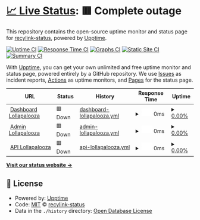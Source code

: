 # [📈 Live Status](https://recylink-status.github.io/lollapalooza): <!--live status--> **🟥 Complete outage**

This repository contains the open-source uptime monitor and status page for [recylink-status](https://recylink-status.github.io/lollapalooza), powered by [Upptime](https://github.com/upptime/upptime).

[![Uptime CI](https://github.com/recylink-status/lollapalooza/workflows/Uptime%20CI/badge.svg)](https://github.com/recylink-status/lollapalooza/actions?query=workflow%3A%22Uptime+CI%22)
[![Response Time CI](https://github.com/recylink-status/lollapalooza/workflows/Response%20Time%20CI/badge.svg)](https://github.com/recylink-status/lollapalooza/actions?query=workflow%3A%22Response+Time+CI%22)
[![Graphs CI](https://github.com/recylink-status/lollapalooza/workflows/Graphs%20CI/badge.svg)](https://github.com/recylink-status/lollapalooza/actions?query=workflow%3A%22Graphs+CI%22)
[![Static Site CI](https://github.com/recylink-status/lollapalooza/workflows/Static%20Site%20CI/badge.svg)](https://github.com/recylink-status/lollapalooza/actions?query=workflow%3A%22Static+Site+CI%22)
[![Summary CI](https://github.com/recylink-status/lollapalooza/workflows/Summary%20CI/badge.svg)](https://github.com/recylink-status/lollapalooza/actions?query=workflow%3A%22Summary+CI%22)

With [Upptime](https://upptime.js.org), you can get your own unlimited and free uptime monitor and status page, powered entirely by a GitHub repository. We use [Issues](https://github.com/recylink-status/lollapalooza/issues) as incident reports, [Actions](https://github.com/recylink-status/lollapalooza/actions) as uptime monitors, and [Pages](https://recylink-status.github.io/lollapalooza) for the status page.

<!--start: status pages-->
<!-- This summary is generated by Upptime (https://github.com/upptime/upptime) -->
<!-- Do not edit this manually, your changes will be overwritten -->
<!-- prettier-ignore -->
| URL | Status | History | Response Time | Uptime |
| --- | ------ | ------- | ------------- | ------ |
| <img alt="" src="https://icons.duckduckgo.com/ip3/lollapalooza.recylink.com.ico" height="13"> [Dashboard Lollapalooza](https://lollapalooza.recylink.com/) | 🟥 Down | [dashboard-lollapalooza.yml](https://github.com/recylink-status/lollapalooza/commits/HEAD/history/dashboard-lollapalooza.yml) | <details><summary><img alt="Response time graph" src="./graphs/dashboard-lollapalooza/response-time-week.png" height="20"> 0ms</summary><br><a href="https://recylink-status.github.io/lollapalooza/history/dashboard-lollapalooza"><img alt="Response time 741" src="https://img.shields.io/endpoint?url=https%3A%2F%2Fraw.githubusercontent.com%2Frecylink-status%2Flollapalooza%2FHEAD%2Fapi%2Fdashboard-lollapalooza%2Fresponse-time.json"></a><br><a href="https://recylink-status.github.io/lollapalooza/history/dashboard-lollapalooza"><img alt="24-hour response time 0" src="https://img.shields.io/endpoint?url=https%3A%2F%2Fraw.githubusercontent.com%2Frecylink-status%2Flollapalooza%2FHEAD%2Fapi%2Fdashboard-lollapalooza%2Fresponse-time-day.json"></a><br><a href="https://recylink-status.github.io/lollapalooza/history/dashboard-lollapalooza"><img alt="7-day response time 0" src="https://img.shields.io/endpoint?url=https%3A%2F%2Fraw.githubusercontent.com%2Frecylink-status%2Flollapalooza%2FHEAD%2Fapi%2Fdashboard-lollapalooza%2Fresponse-time-week.json"></a><br><a href="https://recylink-status.github.io/lollapalooza/history/dashboard-lollapalooza"><img alt="30-day response time 0" src="https://img.shields.io/endpoint?url=https%3A%2F%2Fraw.githubusercontent.com%2Frecylink-status%2Flollapalooza%2FHEAD%2Fapi%2Fdashboard-lollapalooza%2Fresponse-time-month.json"></a><br><a href="https://recylink-status.github.io/lollapalooza/history/dashboard-lollapalooza"><img alt="1-year response time 741" src="https://img.shields.io/endpoint?url=https%3A%2F%2Fraw.githubusercontent.com%2Frecylink-status%2Flollapalooza%2FHEAD%2Fapi%2Fdashboard-lollapalooza%2Fresponse-time-year.json"></a></details> | <details><summary><a href="https://recylink-status.github.io/lollapalooza/history/dashboard-lollapalooza">0.00%</a></summary><a href="https://recylink-status.github.io/lollapalooza/history/dashboard-lollapalooza"><img alt="All-time uptime 19.14%" src="https://img.shields.io/endpoint?url=https%3A%2F%2Fraw.githubusercontent.com%2Frecylink-status%2Flollapalooza%2FHEAD%2Fapi%2Fdashboard-lollapalooza%2Fuptime.json"></a><br><a href="https://recylink-status.github.io/lollapalooza/history/dashboard-lollapalooza"><img alt="24-hour uptime 0.00%" src="https://img.shields.io/endpoint?url=https%3A%2F%2Fraw.githubusercontent.com%2Frecylink-status%2Flollapalooza%2FHEAD%2Fapi%2Fdashboard-lollapalooza%2Fuptime-day.json"></a><br><a href="https://recylink-status.github.io/lollapalooza/history/dashboard-lollapalooza"><img alt="7-day uptime 0.00%" src="https://img.shields.io/endpoint?url=https%3A%2F%2Fraw.githubusercontent.com%2Frecylink-status%2Flollapalooza%2FHEAD%2Fapi%2Fdashboard-lollapalooza%2Fuptime-week.json"></a><br><a href="https://recylink-status.github.io/lollapalooza/history/dashboard-lollapalooza"><img alt="30-day uptime 0.00%" src="https://img.shields.io/endpoint?url=https%3A%2F%2Fraw.githubusercontent.com%2Frecylink-status%2Flollapalooza%2FHEAD%2Fapi%2Fdashboard-lollapalooza%2Fuptime-month.json"></a><br><a href="https://recylink-status.github.io/lollapalooza/history/dashboard-lollapalooza"><img alt="1-year uptime 19.14%" src="https://img.shields.io/endpoint?url=https%3A%2F%2Fraw.githubusercontent.com%2Frecylink-status%2Flollapalooza%2FHEAD%2Fapi%2Fdashboard-lollapalooza%2Fuptime-year.json"></a></details>
| <img alt="" src="https://icons.duckduckgo.com/ip3/admin-lollapalooza.recylink.com.ico" height="13"> [Admin Lollapalooza](https://admin-lollapalooza.recylink.com/login) | 🟥 Down | [admin-lollapalooza.yml](https://github.com/recylink-status/lollapalooza/commits/HEAD/history/admin-lollapalooza.yml) | <details><summary><img alt="Response time graph" src="./graphs/admin-lollapalooza/response-time-week.png" height="20"> 0ms</summary><br><a href="https://recylink-status.github.io/lollapalooza/history/admin-lollapalooza"><img alt="Response time 733" src="https://img.shields.io/endpoint?url=https%3A%2F%2Fraw.githubusercontent.com%2Frecylink-status%2Flollapalooza%2FHEAD%2Fapi%2Fadmin-lollapalooza%2Fresponse-time.json"></a><br><a href="https://recylink-status.github.io/lollapalooza/history/admin-lollapalooza"><img alt="24-hour response time 0" src="https://img.shields.io/endpoint?url=https%3A%2F%2Fraw.githubusercontent.com%2Frecylink-status%2Flollapalooza%2FHEAD%2Fapi%2Fadmin-lollapalooza%2Fresponse-time-day.json"></a><br><a href="https://recylink-status.github.io/lollapalooza/history/admin-lollapalooza"><img alt="7-day response time 0" src="https://img.shields.io/endpoint?url=https%3A%2F%2Fraw.githubusercontent.com%2Frecylink-status%2Flollapalooza%2FHEAD%2Fapi%2Fadmin-lollapalooza%2Fresponse-time-week.json"></a><br><a href="https://recylink-status.github.io/lollapalooza/history/admin-lollapalooza"><img alt="30-day response time 0" src="https://img.shields.io/endpoint?url=https%3A%2F%2Fraw.githubusercontent.com%2Frecylink-status%2Flollapalooza%2FHEAD%2Fapi%2Fadmin-lollapalooza%2Fresponse-time-month.json"></a><br><a href="https://recylink-status.github.io/lollapalooza/history/admin-lollapalooza"><img alt="1-year response time 733" src="https://img.shields.io/endpoint?url=https%3A%2F%2Fraw.githubusercontent.com%2Frecylink-status%2Flollapalooza%2FHEAD%2Fapi%2Fadmin-lollapalooza%2Fresponse-time-year.json"></a></details> | <details><summary><a href="https://recylink-status.github.io/lollapalooza/history/admin-lollapalooza">0.00%</a></summary><a href="https://recylink-status.github.io/lollapalooza/history/admin-lollapalooza"><img alt="All-time uptime 19.14%" src="https://img.shields.io/endpoint?url=https%3A%2F%2Fraw.githubusercontent.com%2Frecylink-status%2Flollapalooza%2FHEAD%2Fapi%2Fadmin-lollapalooza%2Fuptime.json"></a><br><a href="https://recylink-status.github.io/lollapalooza/history/admin-lollapalooza"><img alt="24-hour uptime 0.00%" src="https://img.shields.io/endpoint?url=https%3A%2F%2Fraw.githubusercontent.com%2Frecylink-status%2Flollapalooza%2FHEAD%2Fapi%2Fadmin-lollapalooza%2Fuptime-day.json"></a><br><a href="https://recylink-status.github.io/lollapalooza/history/admin-lollapalooza"><img alt="7-day uptime 0.00%" src="https://img.shields.io/endpoint?url=https%3A%2F%2Fraw.githubusercontent.com%2Frecylink-status%2Flollapalooza%2FHEAD%2Fapi%2Fadmin-lollapalooza%2Fuptime-week.json"></a><br><a href="https://recylink-status.github.io/lollapalooza/history/admin-lollapalooza"><img alt="30-day uptime 0.00%" src="https://img.shields.io/endpoint?url=https%3A%2F%2Fraw.githubusercontent.com%2Frecylink-status%2Flollapalooza%2FHEAD%2Fapi%2Fadmin-lollapalooza%2Fuptime-month.json"></a><br><a href="https://recylink-status.github.io/lollapalooza/history/admin-lollapalooza"><img alt="1-year uptime 19.14%" src="https://img.shields.io/endpoint?url=https%3A%2F%2Fraw.githubusercontent.com%2Frecylink-status%2Flollapalooza%2FHEAD%2Fapi%2Fadmin-lollapalooza%2Fuptime-year.json"></a></details>
| <img alt="" src="https://icons.duckduckgo.com/ip3/api-lollapalooza.recylink.com.ico" height="13"> [API Lollapalooza](https://api-lollapalooza.recylink.com/v1/health) | 🟥 Down | [api-lollapalooza.yml](https://github.com/recylink-status/lollapalooza/commits/HEAD/history/api-lollapalooza.yml) | <details><summary><img alt="Response time graph" src="./graphs/api-lollapalooza/response-time-week.png" height="20"> 0ms</summary><br><a href="https://recylink-status.github.io/lollapalooza/history/api-lollapalooza"><img alt="Response time 452" src="https://img.shields.io/endpoint?url=https%3A%2F%2Fraw.githubusercontent.com%2Frecylink-status%2Flollapalooza%2FHEAD%2Fapi%2Fapi-lollapalooza%2Fresponse-time.json"></a><br><a href="https://recylink-status.github.io/lollapalooza/history/api-lollapalooza"><img alt="24-hour response time 0" src="https://img.shields.io/endpoint?url=https%3A%2F%2Fraw.githubusercontent.com%2Frecylink-status%2Flollapalooza%2FHEAD%2Fapi%2Fapi-lollapalooza%2Fresponse-time-day.json"></a><br><a href="https://recylink-status.github.io/lollapalooza/history/api-lollapalooza"><img alt="7-day response time 0" src="https://img.shields.io/endpoint?url=https%3A%2F%2Fraw.githubusercontent.com%2Frecylink-status%2Flollapalooza%2FHEAD%2Fapi%2Fapi-lollapalooza%2Fresponse-time-week.json"></a><br><a href="https://recylink-status.github.io/lollapalooza/history/api-lollapalooza"><img alt="30-day response time 0" src="https://img.shields.io/endpoint?url=https%3A%2F%2Fraw.githubusercontent.com%2Frecylink-status%2Flollapalooza%2FHEAD%2Fapi%2Fapi-lollapalooza%2Fresponse-time-month.json"></a><br><a href="https://recylink-status.github.io/lollapalooza/history/api-lollapalooza"><img alt="1-year response time 452" src="https://img.shields.io/endpoint?url=https%3A%2F%2Fraw.githubusercontent.com%2Frecylink-status%2Flollapalooza%2FHEAD%2Fapi%2Fapi-lollapalooza%2Fresponse-time-year.json"></a></details> | <details><summary><a href="https://recylink-status.github.io/lollapalooza/history/api-lollapalooza">0.00%</a></summary><a href="https://recylink-status.github.io/lollapalooza/history/api-lollapalooza"><img alt="All-time uptime 57.65%" src="https://img.shields.io/endpoint?url=https%3A%2F%2Fraw.githubusercontent.com%2Frecylink-status%2Flollapalooza%2FHEAD%2Fapi%2Fapi-lollapalooza%2Fuptime.json"></a><br><a href="https://recylink-status.github.io/lollapalooza/history/api-lollapalooza"><img alt="24-hour uptime 0.00%" src="https://img.shields.io/endpoint?url=https%3A%2F%2Fraw.githubusercontent.com%2Frecylink-status%2Flollapalooza%2FHEAD%2Fapi%2Fapi-lollapalooza%2Fuptime-day.json"></a><br><a href="https://recylink-status.github.io/lollapalooza/history/api-lollapalooza"><img alt="7-day uptime 0.00%" src="https://img.shields.io/endpoint?url=https%3A%2F%2Fraw.githubusercontent.com%2Frecylink-status%2Flollapalooza%2FHEAD%2Fapi%2Fapi-lollapalooza%2Fuptime-week.json"></a><br><a href="https://recylink-status.github.io/lollapalooza/history/api-lollapalooza"><img alt="30-day uptime 0.00%" src="https://img.shields.io/endpoint?url=https%3A%2F%2Fraw.githubusercontent.com%2Frecylink-status%2Flollapalooza%2FHEAD%2Fapi%2Fapi-lollapalooza%2Fuptime-month.json"></a><br><a href="https://recylink-status.github.io/lollapalooza/history/api-lollapalooza"><img alt="1-year uptime 57.65%" src="https://img.shields.io/endpoint?url=https%3A%2F%2Fraw.githubusercontent.com%2Frecylink-status%2Flollapalooza%2FHEAD%2Fapi%2Fapi-lollapalooza%2Fuptime-year.json"></a></details>

<!--end: status pages-->

[**Visit our status website →**](https://recylink-status.github.io/lollapalooza)

## 📄 License

- Powered by: [Upptime](https://github.com/upptime/upptime)
- Code: [MIT](./LICENSE) © [recylink-status](https://recylink-status.github.io/lollapalooza)
- Data in the `./history` directory: [Open Database License](https://opendatacommons.org/licenses/odbl/1-0/)
